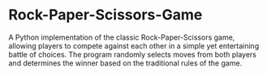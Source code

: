 # Rock-Paper-Scissors-Game
A Python implementation of the classic Rock-Paper-Scissors game, allowing players to compete against each other in a simple yet entertaining battle of choices. The program randomly selects moves from both players and determines the winner based on the traditional rules of the game.

